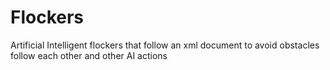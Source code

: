 Flockers
========

Artificial Intelligent flockers that follow an xml document to avoid obstacles follow each other and other AI actions
